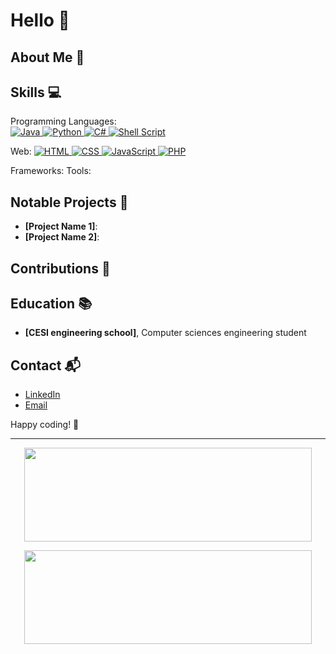 # Hello 👋

## About Me 🚀

## Skills 💻

Programming Languages:  
<a href="https://www.java.com" target="_blank"> 
  <img alt="Java" src="https://img.shields.io/badge/Java-%23ED8B00.svg?logo=java&logoColor=white">
</a>
<a href="https://www.python.org" target="_blank">
  <img alt="Python" src="https://img.shields.io/badge/Python-%2314354C.svg?logo=python&logoColor=white">
</a>
<a href="https://learn.microsoft.com/fr-fr/dotnet/csharp/" target="_blank">
  <img alt="C#" src="https://img.shields.io/badge/C#-%2314354C.svg?logo=C#&logoColor=white">
</a>
<a href="https://www.gnu.org/software/bash/" target="_blank">
  <img alt="Shell Script" src="https://img.shields.io/badge/Shell%20Script-%23121011.svg?logo=gnu-bash&logoColor=white">
</a>

Web: 
<a href="https://www.w3.org/html/" target="_blank"> 
  <img alt="HTML" src="https://img.shields.io/badge/HTML5-%23E34F26.svg?logo=html5&logoColor=white">
</a>
<a href="https://www.w3schools.com/css/" target="_blank">
  <img alt="CSS" src="https://img.shields.io/badge/CSS3-%231572B6.svg?logo=css3&logoColor=white">
</a> 
<a href="https://developer.mozilla.org/en-US/docs/Web/JavaScript" target="_blank"> 
  <img alt="JavaScript" src="https://img.shields.io/badge/JavaScript-%23F7DF1E.svg?logo=javascript&logoColor=black">
</a>
<a href="https://www.php.net/" target="_blank">
  <img alt="PHP" src="https://img.shields.io/badge/PHP-%23777BB4.svg?logo=php&logoColor=white">
</a>


Frameworks: 
Tools: 

## Notable Projects 🚧
- **[Project Name 1]**: 
- **[Project Name 2]**: 

## Contributions 🤝

## Education 📚
- **[CESI engineering school]**, Computer sciences engineering student

## Contact 📬
- [LinkedIn](link_to_your_linkedin_profile)
- [Email](exemple@example.com)

Happy coding! 🚀

___
<p align="center"><img width="460" height="150" src="https://github-readme-stats.vercel.app/api/top-langs?username=ndium&show_icons=true&locale=en&layout=compact&theme=tokyonight"/460/300"></p>

<p align="center"><img width="460" height="150" src="https://github-readme-streak-stats.herokuapp.com/?user=ndium&theme=tokyonight&&fire=FF801F&currStreakNum=FFBE69&currStreakLabel=FFBE69"/460/300"></p>


